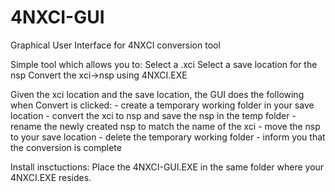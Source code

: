 # 4NXCI-GUI
Graphical User Interface for 4NXCI conversion tool

Simple tool which allows you to:
  Select a .xci
  Select a save location for the nsp
  Convert the xci->nsp using 4NXCI.EXE

Given the xci location and the save location, the GUI does the following when Convert is clicked:
    - create a temporary working folder in your save location
    - convert the xci to nsp and save the nsp in the temp folder
    - rename the newly created nsp to match the name of the xci
    - move the nsp to your save location
    - delete the temporary working folder
    - inform you that the conversion is complete

Install insctuctions:
  Place the 4NXCI-GUI.EXE in the same folder where your 4NXCI.EXE resides.

